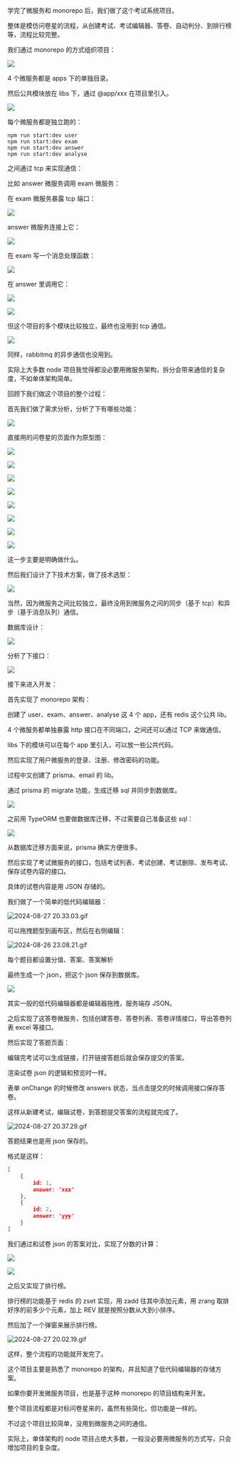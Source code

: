 学完了微服务和 monorepo 后，我们做了这个考试系统项目。

整体是模仿问卷星的流程，从创建考试、考试编辑器、答卷、自动判分、到排行榜等，流程比较完整。

我们通过 monorepo 的方式组织项目：

![](//liushuaiyang.oss-cn-shanghai.aliyuncs.com/nest-docs/image/171-1.png)

4 个微服务都是 apps 下的单独目录。

然后公共模块放在 libs 下，通过 @app/xxx 在项目里引入。

![](//liushuaiyang.oss-cn-shanghai.aliyuncs.com/nest-docs/image/171-2.png)

每个微服务都是独立跑的：

```
npm run start:dev user
npm run start:dev exam
npm run start:dev answer
npm run start:dev analyse
```

之间通过 tcp 来实现通信：

比如 answer 微服务调用 exam 微服务：

在 exam 微服务暴露 tcp 端口：

![](//liushuaiyang.oss-cn-shanghai.aliyuncs.com/nest-docs/image/171-3.png)

answer 微服务连接上它：

![](//liushuaiyang.oss-cn-shanghai.aliyuncs.com/nest-docs/image/171-4.png)

在 exam 写一个消息处理函数：

![](//liushuaiyang.oss-cn-shanghai.aliyuncs.com/nest-docs/image/171-5.png)

在 answer 里调用它：

![](//liushuaiyang.oss-cn-shanghai.aliyuncs.com/nest-docs/image/171-6.png)

![](//liushuaiyang.oss-cn-shanghai.aliyuncs.com/nest-docs/image/171-7.png)

但这个项目的多个模块比较独立，最终也没用到 tcp 通信。

![](//liushuaiyang.oss-cn-shanghai.aliyuncs.com/nest-docs/image/171-8.png)

同样，rabbitmq 的异步通信也没用到。

实际上大多数 node 项目我觉得都没必要用微服务架构，拆分会带来通信的复杂度，不如单体架构简单。

回顾下我们做这个项目的整个过程：

首先我们做了需求分析，分析了下有哪些功能：

![](//liushuaiyang.oss-cn-shanghai.aliyuncs.com/nest-docs/image/171-9.png)

直接用的问卷星的页面作为原型图：

![](//liushuaiyang.oss-cn-shanghai.aliyuncs.com/nest-docs/image/171-10.png)

![](//liushuaiyang.oss-cn-shanghai.aliyuncs.com/nest-docs/image/171-11.png)

![](//liushuaiyang.oss-cn-shanghai.aliyuncs.com/nest-docs/image/171-12.png)

![](//liushuaiyang.oss-cn-shanghai.aliyuncs.com/nest-docs/image/171-13.png)


![](//liushuaiyang.oss-cn-shanghai.aliyuncs.com/nest-docs/image/171-14.png)


![](//liushuaiyang.oss-cn-shanghai.aliyuncs.com/nest-docs/image/171-15.png)

![](//liushuaiyang.oss-cn-shanghai.aliyuncs.com/nest-docs/image/171-16.png)

![](//liushuaiyang.oss-cn-shanghai.aliyuncs.com/nest-docs/image/171-17.png)

这一步主要是明确做什么。

然后我们设计了下技术方案，做了技术选型：

![](//liushuaiyang.oss-cn-shanghai.aliyuncs.com/nest-docs/image/171-18.png)

当然，因为微服务之间比较独立，最终没用到微服务之间的同步（基于 tcp）和异步（基于消息队列）通信。

数据库设计：

![](//liushuaiyang.oss-cn-shanghai.aliyuncs.com/nest-docs/image/171-19.png)


分析了下接口：

![](//liushuaiyang.oss-cn-shanghai.aliyuncs.com/nest-docs/image/171-20.png)

接下来进入开发：

首先实现了 monorepo 架构：

创建了 user、exam、answer、analyse 这 4 个 app，还有 redis 这个公共 lib。

4 个微服务都单独暴露 http 接口在不同端口，之间还可以通过 TCP 来做通信。

libs 下的模块可以在每个 app 里引入，可以放一些公共代码。

然后实现了用户微服务的登录、注册、修改密码的功能。

过程中又创建了 prisma、email 的 lib。

通过 prisma 的 migrate 功能，生成迁移 sql 并同步到数据库。


![](//liushuaiyang.oss-cn-shanghai.aliyuncs.com/nest-docs/image/171-21.png)

之前用 TypeORM 也要做数据库迁移，不过需要自己准备这些 sql：

![](//liushuaiyang.oss-cn-shanghai.aliyuncs.com/nest-docs/image/171-22.png)

从数据库迁移方面来说，prisma 确实方便很多。

然后实现了考试微服务的接口，包括考试列表、考试创建、考试删除、发布考试、保存试卷内容的接口。

具体的试卷内容是用 JSON 存储的。

我们做了一个简单的低代码编辑器：

![2024-08-27 20.33.03.gif](//liushuaiyang.oss-cn-shanghai.aliyuncs.com/nest-docs/image/171-23.png)

可以拖拽题型到画布区，然后在右侧编辑：

![2024-08-26 23.08.21.gif](//liushuaiyang.oss-cn-shanghai.aliyuncs.com/nest-docs/image/171-24.png)

每个题目都设置分值、答案、答案解析

最终生成一个 json，把这个 json 保存到数据库。

![](//liushuaiyang.oss-cn-shanghai.aliyuncs.com/nest-docs/image/171-25.png)

其实一般的低代码编辑器都是编辑器拖拽，服务端存 JSON。

之后实现了这答卷微服务，包括创建答卷、答卷列表、答卷详情接口，导出答卷列表 excel 等接口。

然后实现了答题页面：

编辑完考试可以生成链接，打开链接答题后就会保存提交的答案。

渲染试卷 json 的逻辑和预览时一样。

表单 onChange 的时候修改 answers 状态，当点击提交的时候调用接口保存答卷。

这样从新建考试，编辑试卷，到答题提交答案的流程就完成了。


![2024-08-27 20.37.29.gif](//liushuaiyang.oss-cn-shanghai.aliyuncs.com/nest-docs/image/171-26.png)

答题结果也是用 json 保存的。

格式是这样：

```json
[
    {
        id: 1,
        answer: 'xxx'
    },
    {
        id: 2,
        answer: 'yyy'
    }
]
```

我们通过和试卷 json 的答案对比，实现了分数的计算：

![](//liushuaiyang.oss-cn-shanghai.aliyuncs.com/nest-docs/image/171-27.png)


![](//liushuaiyang.oss-cn-shanghai.aliyuncs.com/nest-docs/image/171-28.png)

之后又实现了排行榜。

排行榜的功能基于 redis 的 zset 实现，用 zadd 往其中添加元素，用 zrang 取排好序的前多少个元素，加上 REV 就是按照分数从大到小排序。

然后加了一个弹窗来展示排行榜。

![2024-08-27 20.02.19.gif](//liushuaiyang.oss-cn-shanghai.aliyuncs.com/nest-docs/image/171-29.png)

这样，整个流程的功能就开发完了。

这个项目主要是熟悉了 monorepo 的架构，并且知道了低代码编辑器的存储方案。

如果你要开发微服务项目，也是基于这种 monorepo 的项目结构来开发。

整个项目流程都是对标问卷星来的，虽然有些简化，但功能是一样的。

不过这个项目比较简单，没用到微服务之间的通信。

实际上，单体架构的 node 项目占绝大多数，一般没必要用微服务的方式写，只会增加项目的复杂度。
